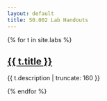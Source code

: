 ```yaml
---
layout: default
title: 50.002 Lab Handouts
---
```


{% for t in site.labs %}

<h2><a href="{{ t.url | prepend: site.baseurl | prepend: site.url }}">{{ t.title }}</a></h2>

<p class="post-excerpt">{{ t.description | truncate: 160 }}</p>

{% endfor %}  